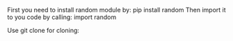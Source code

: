 First you need to install random module by: pip install random
Then import it to you code by calling: import random


Use git clone for cloning: 
